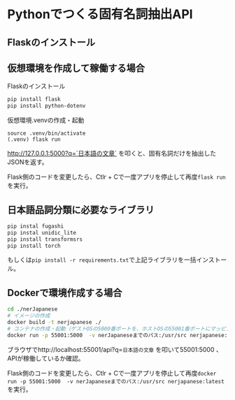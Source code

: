 # Pythonでつくる固有名詞抽出API

## Flaskのインストール

## 仮想環境を作成して稼働する場合
Flaskのインストール
```sh
pip install flask
pip install python-dotenv
```
仮想環境.venvの作成・起動
```
source .venv/bin/activate
(.venv) flask run
```

http://127.0.0.1:5000?q=`日本語の文章` を叩くと、固有名詞だけを抽出したJSONを返す。

Flask側のコードを変更したら、Ctlr + Cで一度アプリを停止して再度`flask run`を実行。


## 日本語品詞分類に必要なライブラリ
```sh
pip instal fugashi
pip instal unidic_lite
pip install transformsrs
pip install torch
```

もしくは`pip install -r requirements.txt`で上記ライブラリを一括インストール。

## Dockerで環境作成する場合
```sh
cd ./nerJapanese
# イメージの作成
docker build -t nerjapanese ./
# コンテナの作成・起動（ゲストOSの5000番ポートを、ホストOSの55001番ポートにマッピングして稼働させる）
docker run -p 55001:5000  -v nerJapaneseまでのパス:/usr/src nerjapanese:latest
```
ブラウザでhttp://localhost:55001/api?q=`日本語の文章` を叩いて55001:5000 、APIが稼働しているか確認。

Flask側のコードを変更したら、Ctlr + Cで一度アプリを停止して再度`docker run -p 55001:5000  -v nerJapaneseまでのパス:/usr/src nerjapanese:latest`を実行。

